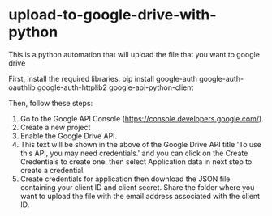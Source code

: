# upload-to-google-drive-with-python
This is a python automation that will upload the file that you want to google drive


First, install the required libraries:
pip install google-auth google-auth-oauthlib google-auth-httplib2 google-api-python-client


Then, follow these steps:
1. Go to the Google API Console (https://console.developers.google.com/).
2. Create a new project
3. Enable the Google Drive API.
4. This text will be shown in the above of the Google Drive API title 'To use this API, you may need credentials.' and you can click on the Create Credentials to create one. then select Application data in next step to create a credential
5. Create credentials for application then download the JSON file containing your client ID and client secret.
Share the folder where you want to upload the file with the email address associated with the client ID.

